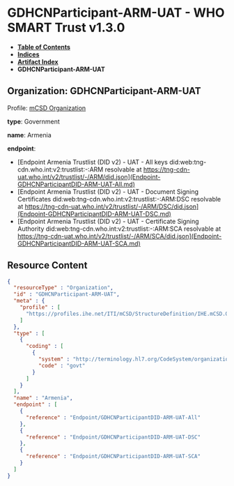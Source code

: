 # GDHCNParticipant-ARM-UAT - WHO SMART Trust v1.3.0

* [**Table of Contents**](toc.md)
* [**Indices**](indices.md)
* [**Artifact Index**](artifacts.md)
* **GDHCNParticipant-ARM-UAT**

## Organization: GDHCNParticipant-ARM-UAT

Profile: [mCSD Organization](https://profiles.ihe.net/ITI/mCSD/4.0.0/StructureDefinition-IHE.mCSD.Organization.html)

**type**: Government

**name**: Armenia

**endpoint**: 

* [Endpoint Armenia Trustlist (DID v2) - UAT - All keys did:web:tng-cdn.who.int:v2:trustlist:-:ARM resolvable at https://tng-cdn-uat.who.int/v2/trustlist/-/ARM/did.json](Endpoint-GDHCNParticipantDID-ARM-UAT-All.md)
* [Endpoint Armenia Trustlist (DID v2) - UAT - Document Signing Certificates did:web:tng-cdn.who.int:v2:trustlist:-:ARM:DSC resolvable at https://tng-cdn-uat.who.int/v2/trustlist/-/ARM/DSC/did.json](Endpoint-GDHCNParticipantDID-ARM-UAT-DSC.md)
* [Endpoint Armenia Trustlist (DID v2) - UAT - Certificate Signing Authority did:web:tng-cdn.who.int:v2:trustlist:-:ARM:SCA resolvable at https://tng-cdn-uat.who.int/v2/trustlist/-/ARM/SCA/did.json](Endpoint-GDHCNParticipantDID-ARM-UAT-SCA.md)



## Resource Content

```json
{
  "resourceType" : "Organization",
  "id" : "GDHCNParticipant-ARM-UAT",
  "meta" : {
    "profile" : [
      "https://profiles.ihe.net/ITI/mCSD/StructureDefinition/IHE.mCSD.Organization"
    ]
  },
  "type" : [
    {
      "coding" : [
        {
          "system" : "http://terminology.hl7.org/CodeSystem/organization-type",
          "code" : "govt"
        }
      ]
    }
  ],
  "name" : "Armenia",
  "endpoint" : [
    {
      "reference" : "Endpoint/GDHCNParticipantDID-ARM-UAT-All"
    },
    {
      "reference" : "Endpoint/GDHCNParticipantDID-ARM-UAT-DSC"
    },
    {
      "reference" : "Endpoint/GDHCNParticipantDID-ARM-UAT-SCA"
    }
  ]
}

```
